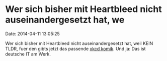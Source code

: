 Wer sich bisher mit Heartbleed nicht auseinandergesetzt hat, we
===============================================================

Date: 2014-04-11 13:05:25

Wer sich bisher mit Heartbleed nicht auseinandergesetzt hat, weil KEIN
TLDR, fuer den gibts jetzt das passende [xkcd
komik](http://xkcd.com/1354/). Und ja: Das ist deutsche IT am Werk.

